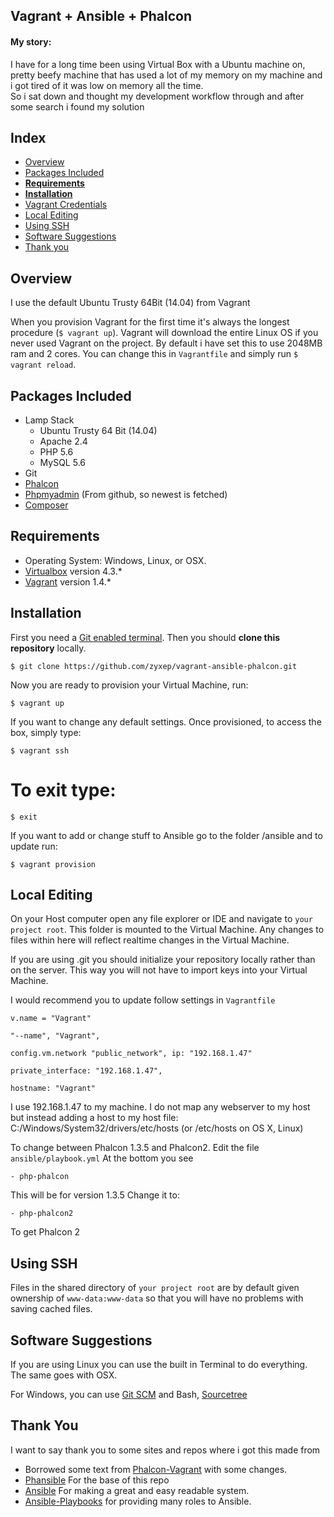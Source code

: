 <h2>Vagrant + Ansible + Phalcon</h2>

<h4>My story:</h4>
<p>I have for a long time been using Virtual Box with a Ubuntu machine on, pretty beefy machine that has used a lot of my memory on my machine and i got tired of it was low on memory all the time.<br/>So i sat down and thought my development workflow through and after some search i found my solution</p>

## Index
- [Overview](#overview)
- [Packages Included](#packages-included)
- [**Requirements**](#requirements)
- [**Installation**](#installation)
- [Vagrant Credentials](#vagrant-credentials)
- [Local Editing](#local-editing)
- [Using SSH](#using-ssh)
- [Software Suggestions](#software-suggestions)
- [Thank you](#thank-you)

## Overview
I use the default Ubuntu Trusty 64Bit (14.04) from Vagrant

When you provision Vagrant for the first time it's always the longest procedure (`$ vagrant up`). Vagrant will download the entire Linux OS if you never used Vagrant on the project.
By default i have set this to use 2048MB ram and 2 cores. You can change this in `Vagrantfile` and simply run `$ vagrant reload`.

## Packages Included

- Lamp Stack
  - Ubuntu Trusty 64 Bit (14.04)
  - Apache 2.4
  - PHP 5.6
  - MySQL 5.6
- Git
- [Phalcon](http://phalconphp.com/en/)
- [Phpmyadmin](https://github.com/phpmyadmin/phpmyadmin) (From github, so newest is fetched)
- [Composer](https://getcomposer.org)

## Requirements

- Operating System: Windows, Linux, or OSX.
- [Virtualbox](https://www.virtualbox.org) version 4.3.*
- [Vagrant](http://www.vagrantup.com) version 1.4.*

## Installation
First you need a [Git enabled terminal](#software-suggestions). Then you should **clone this repository** locally.

  `$ git clone https://github.com/zyxep/vagrant-ansible-phalcon.git`

Now you are ready to provision your Virtual Machine, run:

  `$ vagrant up`
  
If you want to change any default settings. Once provisioned, to access the box, simply type:

  `$ vagrant ssh`

  # To exit type:
  
  `$ exit`
  
If you want to add or change stuff to Ansible go to the folder /ansible and to update run:

  `$ vagrant provision`
  
## Local Editing

On your Host computer open any file explorer or IDE and navigate to `your project root`. 
This folder is mounted to the Virtual Machine. Any changes to files within here will reflect
realtime changes in the Virtual Machine.

If you are using .git you should initialize your repository locally rather than on the server.
This way you will not have to import keys into your Virtual Machine.

I would recommend you to update follow settings in `Vagrantfile`

`v.name = "Vagrant"`

`"--name", "Vagrant",`

`config.vm.network "public_network", ip: "192.168.1.47"`

`private_interface: "192.168.1.47",`

`hostname: "Vagrant"`

I use 192.168.1.47 to my machine.
I do not map any webserver to my host but instead adding a host to my host file: C:/Windows/System32/drivers/etc/hosts (or /etc/hosts on OS X, Linux)

To change between Phalcon 1.3.5 and Phalcon2.
Edit the file `ansible/playbook.yml`
At the bottom you see

`- php-phalcon` 

This will be for version 1.3.5
Change it to:

`- php-phalcon2`

To get Phalcon 2

## Using SSH

Files in the shared directory of `your project root` are by default given ownership of `www-data:www-data` so
that you will have no problems with saving cached files.

## Software Suggestions

If you are using Linux you can use the built in Terminal to do everything.
The same goes with OSX.

For Windows, you can use [Git SCM](http://git-scm.com/) and Bash, [Sourcetree](http://www.sourcetreeapp.com/)

## Thank You

I want to say thank you to some sites and repos where i got this made from

  - Borrowed some text from [Phalcon-Vagrant](https://github.com/phalcon/vagrant) with some changes.
  - [Phansible](http://phansible.com/) For the base of this repo
  - [Ansible](http://www.ansible.com/) For making a great and easy readable system.
  - [Ansible-Playbooks](https://github.com/loranger/ansible-playbooks) for providing many roles to Ansible.
